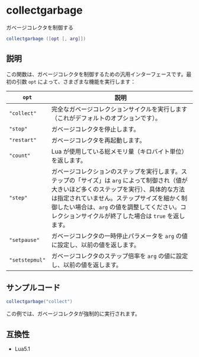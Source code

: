 # collectgarbage

ガベージコレクタを制御する

```lua
collectgarbage ([opt [, arg]])
```

## 説明

この関数は、ガベージコレクタを制御するための汎用インターフェースです。最初の引数 `opt` によって、さまざまな機能を実行します：

| `opt`         | 説明                                                                                                                                                                         |
| ------------- | ---------------------------------------------------------------------------------------------------------------------------------------------------------------------------- |
| `"collect"`   | 完全なガベージコレクションサイクルを実行します（これがデフォルトのオプションです）。                                                                                          |
| `"stop"`      | ガベージコレクタを停止します。                                                                                                                                               |
| `"restart"`   | ガベージコレクタを再起動します。                                                                                                                                             |
| `"count"`     | Lua が使用している総メモリ量（キロバイト単位）を返します。                                                                                                                   |
| `"step"`      | ガベージコレクションのステップを実行します。ステップの「サイズ」は `arg` によって制御され（値が大きいほど多くのステップを実行）、具体的な方法は指定されていません。ステップサイズを細かく制御したい場合は、`arg` の値を調整してください。コレクションサイクルが終了した場合は `true` を返します。 |
| `"setpause"`  | ガベージコレクタの一時停止パラメータを `arg` の値に設定し、以前の値を返します。                                                                                              |
| `"setstepmul"`| ガベージコレクタのステップ倍率を `arg` の値に設定し、以前の値を返します。                                                                                                    |

## サンプルコード

```lua
collectgarbage("collect")
```
この例では、ガベージコレクタが強制的に実行されます。

## 互換性

- Lua5.1